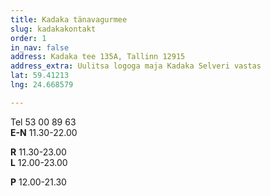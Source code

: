 ```yaml
---
title: Kadaka tänavagurmee
slug: kadakakontakt
order: 1
in_nav: false
address: Kadaka tee 135A, Tallinn 12915
address_extra: Uulitsa logoga maja Kadaka Selveri vastas
lat: 59.41213
lng: 24.668579

---
```

Tel 53 00 89 63  
**E-N** 11.30-22.00

**R** 11.30-23.00  
**L** 12.00-23.00

**P** 12.00-21.30